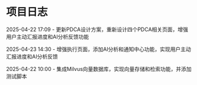 # 项目日志

2025-04-22 17:09 - 更新PDCA设计方案，重新设计四个PDCA相关页面，增强用户主动汇报进度和AI分析反馈功能

2025-04-23 14:30 - 增强执行页面，添加AI分析和通知中心功能，实现用户主动汇报进度和AI分析反馈

2025-04-22 10:00 - 集成Milvus向量数据库，实现向量存储和检索功能，并添加测试脚本